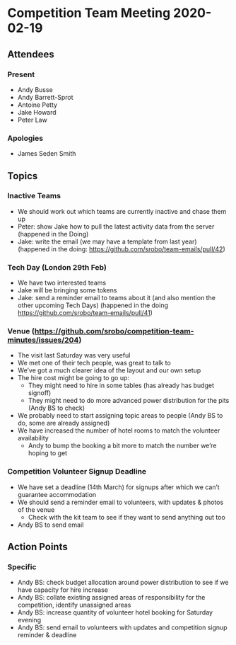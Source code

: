 # Competition Team Meeting 2020-02-19

## Attendees

### Present

- Andy Busse
- Andy Barrett-Sprot
- Antoine Petty
- Jake Howard
- Peter Law

### Apologies

- James Seden Smith

## Topics

### Inactive Teams

 * We should work out which teams are currently inactive and chase them up
 * Peter: show Jake how to pull the latest activity data from the server (happened in the Doing)
 * Jake: write the email (we may have a template from last year) (happened in the doing: https://github.com/srobo/team-emails/pull/42)

### Tech Day (London 29th Feb)

 * We have two interested teams
 * Jake will be bringing some tokens
 * Jake: send a reminder email to teams about it (and also mention the other upcoming Tech Days) (happened in the doing https://github.com/srobo/team-emails/pull/41)

### Venue (<https://github.com/srobo/competition-team-minutes/issues/204>)

 * The visit last Saturday was very useful
 * We met one of their tech people, was great to talk to
 * We’ve got a much clearer idea of the layout and our own setup
 * The hire cost might be going to go up:
     * They might need to hire in some tables (has already has budget signoff)
     * They might need to do more advanced power distribution for the pits (Andy BS to check)
 * We probably need to start assigning topic areas to people (Andy BS to do, some are already assigned)
 * We have increased the number of hotel rooms to match the volunteer availability
     * Andy to bump the booking a bit more to match the number we’re hoping to get

### Competition Volunteer Signup Deadline

 * We have set a deadline (14th March) for signups after which we can’t guarantee accommodation
 * We should send a reminder email to volunteers, with updates & photos of the venue
    * Check with the kit team to see if they want to send anything out too
 * Andy BS to send email

## Action Points

### Specific

 * Andy BS: check budget allocation around power distribution to see if we have capacity for hire increase
 * Andy BS: collate existing assigned areas of responsibility for the competition, identify unassigned areas
 * Andy BS: increase quantity of volunteer hotel booking for Saturday evening
 * Andy BS: send email to volunteers with updates and competition signup reminder & deadline
